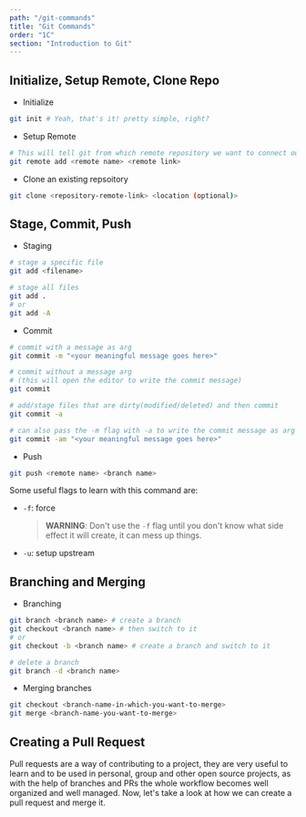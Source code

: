 ```yaml
---
path: "/git-commands"
title: "Git Commands"
order: "1C"
section: "Introduction to Git"
---
```


## Initialize, Setup Remote, Clone Repo

- Initialize

```bash
git init # Yeah, that's it! pretty simple, right?
```

- Setup Remote

```bash
# This will tell git from which remote repository we want to connect our current local repository
git remote add <remote name> <remote link>
```

- Clone an existing repsoitory

```bash
git clone <repository-remote-link> <location (optional)>
```

## Stage, Commit, Push

- Staging

```bash
# stage a specific file
git add <filename>

# stage all files
git add .
# or
git add -A
```

- Commit

```bash
# commit with a message as arg
git commit -m "<your meaningful message goes here>"

# commit without a message arg
# (this will open the editor to write the commit message)
git commit

# add/stage files that are dirty(modified/deleted) and then commit
git commit -a

# can also pass the -m flag with -a to write the commit message as arg
git commit -am "<your meaningful message goes here>"
```

- Push

```bash
git push <remote name> <branch name>
```

Some useful flags to learn with this command are:

- `-f`: force
  > **WARNING**: Don't use the `-f` flag until you don't know what side effect it will create, it can mess up things.
- `-u`: setup upstream

## Branching and Merging

- Branching

```bash
git branch <branch name> # create a branch
git checkout <branch name> # then switch to it
# or
git checkout -b <branch name> # create a branch and switch to it

# delete a branch
git branch -d <branch name>
```

- Merging branches

```bash
git checkout <branch-name-in-which-you-want-to-merge>
git merge <branch-name-you-want-to-merge>
```

## Creating a Pull Request

Pull requests are a way of contributing to a project, they are very useful to learn and to be used in personal, group and other open source projects, as with the help of branches and PRs the whole workflow becomes well organized and well managed. Now, let's take a look at how we can create a pull request and merge it.
